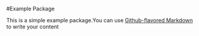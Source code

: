 #Example Package

This is a simple example package.You can use 
[Github-flavored Markdown](https://guides.github.com/features/mastering-markdown/)
to write your content